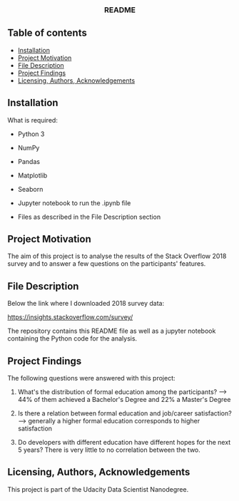 

<h3 align="center">README</h3>


## Table of contents

- [Installation](#installation)
- [Project Motivation](#motivation)
- [File Description](#whats-included)
- [Project Findings](#findings)
- [Licensing, Authors, Acknowledgements](#licensing)



## Installation

What is required:
- Python 3
- NumPy
- Pandas
- Matplotlib
- Seaborn

- Jupyter notebook to run the .ipynb file
- Files as described in the File Description section


## Project Motivation

The aim of this project is to analyse the results of the Stack Overflow 2018 survey and to answer a few questions on the participants' features.  


## File Description

Below the link where I downloaded 2018 survey data:
  
  <https://insights.stackoverflow.com/survey/>

The repository contains this README file as well as a jupyter notebook containing the Python code for the analysis.


## Project Findings

The following questions were answered with this project:

1) What's the distribution of formal education among the participants? --> 44% of them achieved a Bachelor's Degree and 22% a Master's Degree

2) Is there a relation between formal education and job/career satisfaction? --> generally a higher formal education corresponds to higher satisfaction

3) Do developers with different education have different hopes for the next 5 years? There is very little to no correlation between the two.


## Licensing, Authors, Acknowledgements

This project is part of the Udacity Data Scientist Nanodegree. 

